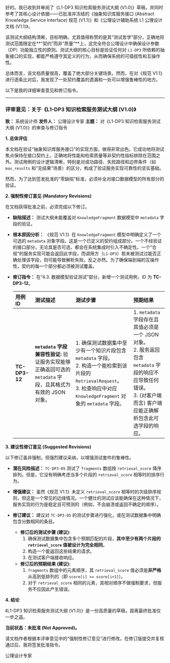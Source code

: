 好的。我已收到并审阅了《L1-DP3 知识检索服务测试大纲 (V1.0)》草稿，并同时参考了其核心设计依据——已批准并冻结的《抽象知识库服务接口 (Abstract Knowledge Service Interface) 规范 (V1.1)》和《公理设计辅助系统 L1 公理设计文档 (V1.1)》。

该测试大纲结构清晰，目标明确，尤其值得称赞的是其“测试哲学”部分，正确地将测试范围限定在**“契约”而非“质量”**上，这完全符合公理设计中确保设计参数（DP）功能独立性的原则。测试大纲的核心目标是验证任何对 `L1-DP3` 所依赖的抽象接口的实现，都能严格遵守其定义的行为，从而确保系统的可插拔性和互操作性。

总体而言，该文档质量很高，覆盖了绝大部分关键场景。然而，在对《规范 V1.1》进行逐条比对后，我发现了一处契约覆盖的遗漏和一处可以增强鲁棒性的地方。

以下是我的详细审查意见和修订指令。

---

### **评审意见：关于《L1-DP3 知识检索服务测试大纲 (V1.0)》**

**致：** 系统设计师
**发件人：** 公理设计专家
**主题：** 对《L1-DP3 知识检索服务测试大纲 (V1.0)》的审查与修订指令

**1. 总体评估**

本文档在验证“抽象知识库服务接口”的实现方面，做得非常出色。它成功地将测试焦点保持在接口契约上，正确地将性能和检索质量等非契约性指标排除在范围之外。测试用例的设计逻辑清晰，特别是对成功路径、失败路径和边界条件（如 `max_results` 和“无结果”场景）的区分，构成了验证服务实现可靠性的坚实基础。

然而，为了达到签发批准的“零缺陷”标准，必须补全对接口数据模型的所有部分的验证。

**2. 强制性修订意见 (Mandatory Revisions)**

在文档获得批准之前，必须完成以下修订。

*   **缺陷描述：**
    测试大纲未能覆盖对 `KnowledgeFragment` 数据模型中 `metadata` 字段的验证。
*   **根本原因分析：**
    《规范 V1.1》在 `KnowledgeFragment` 模型中明确定义了一个可选的 `metadata` 对象字段。这是一个已定义的契约组成部分。一个不经验证的接口部分，无论其是否可选，都会在系统集成时引入不确定性。一个“合规”的服务实现可能会返回此字段，而调用方（`L1-DP3`）若未被测试过能否正确处理该字段，则可能导致解析失败。反之亦然。为了确保端到端的互操作性，契约的每一个部分都必须被测试覆盖。
*   **修订指令：**
    在“4.3. 数据模型验证测试”部分，新增一个测试用例，ID 为 **TC-DP3-12**。

    | 用例ID | 测试描述 | 测试步骤 | 预期结果 |
    | :--- | :--- | :--- | :--- |
    | **TC-DP3-12** | **`metadata` 字段兼容性验证:** 验证服务实现能够正确返回可选的 `metadata` 字段，且其格式为有效的 JSON 对象。 | 1. 确保测试数据集中至少有一个知识片段包含 `metadata` 字段。 <br> 2. 构造一个能检索到该片段的 `RetrievalRequest`。 <br> 3. 检查响应中对应 `KnowledgeFragment` 对象的 `metadata` 字段。 | 1. `metadata` 字段存在且其值必须是一个 JSON 对象。 <br> 2. 服务返回包含 `metadata` 字段的响应不应导致任何错误。 <br> 3. (对客户端而言) 客户端应能正确解析包含此可选字段的响应。 |

**3. 建议性修订意见 (Suggested Revisions)**

以下修订虽非强制，但强烈建议采纳，以增强测试套件的鲁棒性。

*   **潜在风险描述：**
    `TC-DP3-05` 测试了 `fragments` 数组按 `retrieval_score` 降序排列。但是，它没有明确考虑当多个片段的 `retrieval_score` 相等时的排序行为。
*   **增强建议：**
    虽然《规范 V1.1》未定义 `retrieval_score` 相等时的次级排序规则，但这是一个常见的边缘情况。一个健壮的测试应该能确保在这种情况下，服务实现的行为是稳定且可预测的（例如，不会崩溃或返回不确定的顺序）。
*   **修订建议：**
    建议对 `TC-DP3-05` 的测试步骤进行强化，或在测试数据集中明确包含分数相同的条目。

    *   **修订后的测试步骤 (建议):**
        1.  确保测试数据集中包含多个预期匹配的片段，**其中至少有两个片段的 `retrieval_score` 值被设计为完全相同**。
        2.  构造一个能返回这些结果的请求。
        3.  在测试客户端接收响应。
    *   **修订后的预期结果 (建议):**
        1.  `fragments` 数组中的元素顺序，其 `retrieval_score` 值必须是**非严格**从高到低排列的（即 `score[i] >= score[i+1]`）。
        2.  对于 `retrieval_score` 相同的元素，其相对顺序不做强制要求，但服务不应因此产生错误。

**4. 结论**

《L1-DP3 知识检索服务测试大纲 (V1.0)》是一份高质量的草稿，距离最终批准仅一步之遥。

**当前状态：未批准 (Not Approved)。**

请文档作者根据本评审意见中的“强制性修订意见”进行修改。在修订版提交并复核通过后，我将签发批准指令。

公理设计专家
